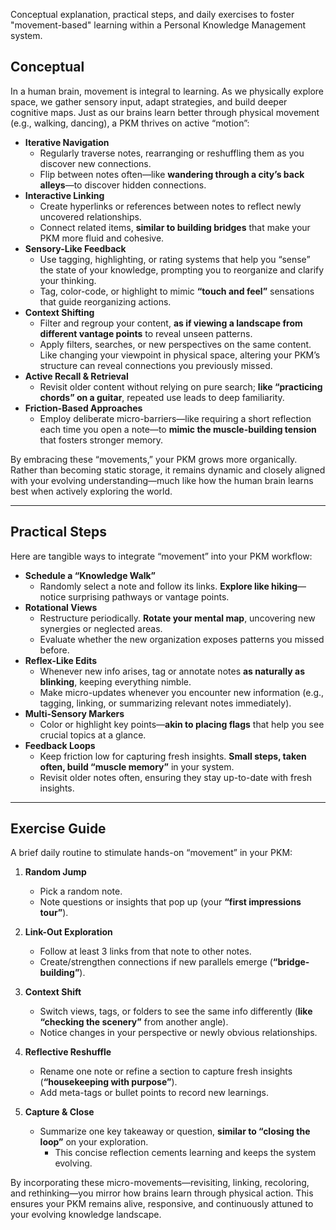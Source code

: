 Conceptual explanation, practical steps, and daily exercises to foster "movement-based" learning within a Personal Knowledge Management system.

## Conceptual
In a human brain, movement is integral to learning. As we physically explore space, we gather sensory input, adapt strategies, and build deeper cognitive maps.
Just as our brains learn better through physical movement (e.g., walking, dancing), a PKM thrives on active “motion”:
- **Iterative Navigation**  
	- Regularly traverse notes, rearranging or reshuffling them as you discover new connections.
	- Flip between notes often—like **wandering through a city’s back alleys**—to discover hidden connections.
- **Interactive Linking**  
	- Create hyperlinks or references between notes to reflect newly uncovered relationships.
	- Connect related items, **similar to building bridges** that make your PKM more fluid and cohesive.
- **Sensory-Like Feedback**  
	- Use tagging, highlighting, or rating systems that help you “sense” the state of your knowledge, prompting you to reorganize and clarify your thinking.
	- Tag, color-code, or highlight to mimic **“touch and feel”** sensations that guide reorganizing actions.
- **Context Shifting**  
	- Filter and regroup your content, **as if viewing a landscape from different vantage points** to reveal unseen patterns.
	- Apply filters, searches, or new perspectives on the same content. Like changing your viewpoint in physical space, altering your PKM’s structure can reveal connections you previously missed.
- **Active Recall & Retrieval**  
	- Revisit older content without relying on pure search; **like “practicing chords” on a guitar**, repeated use leads to deep familiarity.  
- **Friction-Based Approaches**  
	- Employ deliberate micro-barriers—like requiring a short reflection each time you open a note—to **mimic the muscle-building tension** that fosters stronger memory.

By embracing these “movements,” your PKM grows more organically. Rather than becoming static storage, it remains dynamic and closely aligned with your evolving understanding—much like how the human brain learns best when actively exploring the world.

---

## Practical Steps
Here are tangible ways to integrate “movement” into your PKM workflow:

- **Schedule a “Knowledge Walk”**  
	- Randomly select a note and follow its links. **Explore like hiking**—notice surprising pathways or vantage points.
- **Rotational Views**  
	- Restructure periodically. **Rotate your mental map**, uncovering new synergies or neglected areas.
	- Evaluate whether the new organization exposes patterns you missed before.
- **Reflex-Like Edits**  
	- Whenever new info arises, tag or annotate notes **as naturally as blinking**, keeping everything nimble.
	- Make micro-updates whenever you encounter new information (e.g., tagging, linking, or summarizing relevant notes immediately).
- **Multi-Sensory Markers**  
	- Color or highlight key points—**akin to placing flags** that help you see crucial topics at a glance.
- **Feedback Loops**  
	- Keep friction low for capturing fresh insights. **Small steps, taken often, build “muscle memory”** in your system.
	- Revisit older notes often, ensuring they stay up-to-date with fresh insights.
---

## Exercise Guide

A brief daily routine to stimulate hands-on “movement” in your PKM:

1. **Random Jump**  
	- Pick a random note.  
	- Note questions or insights that pop up (your **“first impressions tour”**).
2. **Link-Out Exploration**  
	- Follow at least 3 links from that note to other notes.  
	- Create/strengthen connections if new parallels emerge (**“bridge-building”**).

3. **Context Shift**  
	- Switch views, tags, or folders to see the same info differently (**like “checking the scenery”** from another angle).
	- Notice changes in your perspective or newly obvious relationships.

4. **Reflective Reshuffle**  
	- Rename one note or refine a section to capture fresh insights (**“housekeeping with purpose”**).
	- Add meta-tags or bullet points to record new learnings.

5. **Capture & Close**  
	- Summarize one key takeaway or question, **similar to “closing the loop”** on your exploration.
		- This concise reflection cements learning and keeps the system evolving.


By incorporating these micro-movements—revisiting, linking, recoloring, and rethinking—you mirror how brains learn through physical action. This ensures your PKM remains alive, responsive, and continuously attuned to your evolving knowledge landscape.

